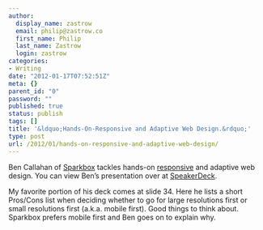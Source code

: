```yaml
---
author:
  display_name: zastrow
  email: philip@zastrow.co
  first_name: Philip
  last_name: Zastrow
  login: zastrow
categories:
- Writing
date: "2012-01-17T07:52:51Z"
meta: {}
parent_id: "0"
password: ""
published: true
status: publish
tags: []
title: '&ldquo;Hands-On-Responsive and Adaptive Web Design.&rdquo;'
type: post
url: /2012/01/hands-on-responsive-and-adaptive-web-design/
---
```

<p>Ben Callahan of <a href="http://www.seesparkbox">Sparkbox</a> tackles hands-on <a href="http://www.alistapart.com/articles/responsive-web-design/">responsive</a> and adaptive web design. You can view Ben’s presentation over at <a href="http://speakerdeck.com/u/bencallahan/p/an-introduction-to-responsive-adaptive-web-design">SpeakerDeck</a>.</p>
<p>My favorite portion of his deck comes at slide 34. Here he lists a short  Pros/Cons list when deciding whether to go for large resolutions first or small resolutions first (a.k.a. mobile first). Good things to think about. Sparkbox prefers mobile first and Ben goes on to explain why.</p>

